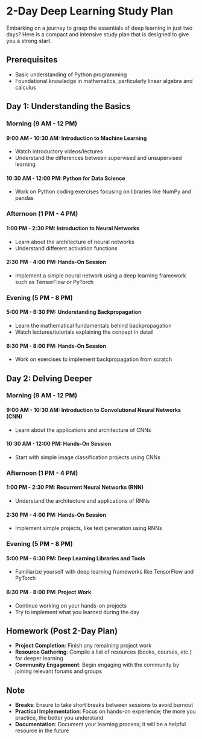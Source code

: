 # 2-Day Deep Learning Study Plan

Embarking on a journey to grasp the essentials of deep learning in just two days? Here is a compact and intensive study plan that is designed to give you a strong start.

## Prerequisites

- Basic understanding of Python programming
- Foundational knowledge in mathematics, particularly linear algebra and calculus

## Day 1: Understanding the Basics

### Morning (9 AM - 12 PM)

#### **9:00 AM - 10:30 AM: Introduction to Machine Learning**
- Watch introductory videos/lectures
- Understand the differences between supervised and unsupervised learning

#### **10:30 AM - 12:00 PM: Python for Data Science**
- Work on Python coding exercises focusing on libraries like NumPy and pandas

### Afternoon (1 PM - 4 PM)

#### **1:00 PM - 2:30 PM: Introduction to Neural Networks**
- Learn about the architecture of neural networks
- Understand different activation functions

#### **2:30 PM - 4:00 PM: Hands-On Session**
- Implement a simple neural network using a deep learning framework such as TensorFlow or PyTorch

### Evening (5 PM - 8 PM)

#### **5:00 PM - 6:30 PM: Understanding Backpropagation**
- Learn the mathematical fundamentals behind backpropagation
- Watch lectures/tutorials explaining the concept in detail

#### **6:30 PM - 8:00 PM: Hands-On Session**
- Work on exercises to implement backpropagation from scratch

## Day 2: Delving Deeper

### Morning (9 AM - 12 PM)

#### **9:00 AM - 10:30 AM: Introduction to Convolutional Neural Networks (CNN)**
- Learn about the applications and architecture of CNNs

#### **10:30 AM - 12:00 PM: Hands-On Session**
- Start with simple image classification projects using CNNs

### Afternoon (1 PM - 4 PM)

#### **1:00 PM - 2:30 PM: Recurrent Neural Networks (RNN)**
- Understand the architecture and applications of RNNs

#### **2:30 PM - 4:00 PM: Hands-On Session**
- Implement simple projects, like text generation using RNNs

### Evening (5 PM - 8 PM)

#### **5:00 PM - 6:30 PM: Deep Learning Libraries and Tools**
- Familiarize yourself with deep learning frameworks like TensorFlow and PyTorch

#### **6:30 PM - 8:00 PM: Project Work**
- Continue working on your hands-on projects
- Try to implement what you learned during the day

## Homework (Post 2-Day Plan)
- **Project Completion**: Finish any remaining project work
- **Resource Gathering**: Compile a list of resources (books, courses, etc.) for deeper learning
- **Community Engagement**: Begin engaging with the community by joining relevant forums and groups

## Note
- **Breaks**: Ensure to take short breaks between sessions to avoid burnout
- **Practical Implementation**: Focus on hands-on experience; the more you practice, the better you understand
- **Documentation**: Document your learning process; it will be a helpful resource in the future
